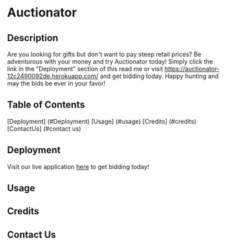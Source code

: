 # Auctionator

## Description

Are you looking for gifts but don't want to pay steep retail prices? Be adventurous with your money and try Auctionator today! Simply click the link in the "Deployment" section of this read me or visit https://auctionator-12c2490092de.herokuapp.com/ and get bidding today. Happy hunting and may the bids be ever in your favor!

## Table of Contents

[Deployment] (#Deployment)
[Usage] (#usage)
[Credits] (#credits)
[ContactUs] (#contact us)

## Deployment
Visit our live application [here](https://auctionator-12c2490092de.herokuapp.com/) to get bidding today!

## Usage

## Credits

## Contact Us
